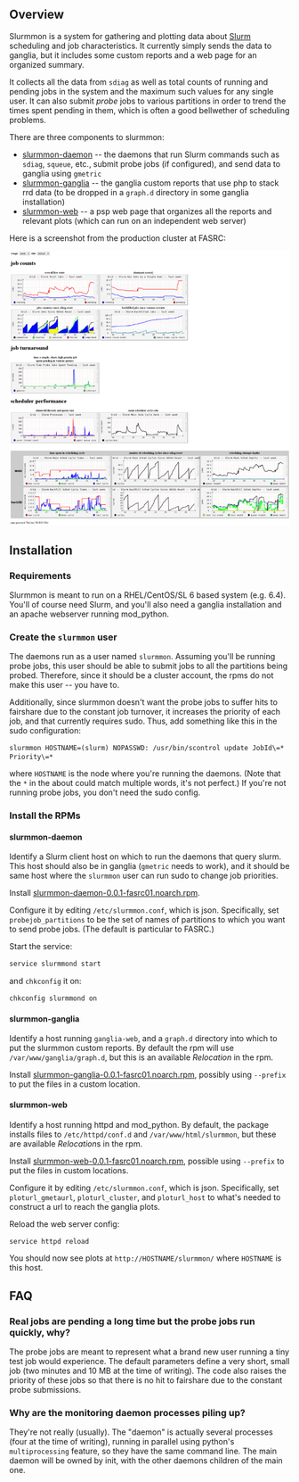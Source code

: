 ## Overview

Slurmmon is a system for gathering and plotting data about [Slurm](http://www.schedmd.com/) scheduling and job characteristics.
It currently simply sends the data to ganglia, but it includes some custom reports and a web page for an organized summary.

It collects all the data from `sdiag` as well as total counts of running and pending jobs in the system and the maximum such values for any single user.
It can also submit *probe* jobs to various partitions in order to trend the times spent pending in them, which is often a good bellwether of scheduling problems.

There are three components to slurmmon:

* [slurmmon-daemon](slurmmon-daemon-0.0.1-fasrc01.noarch.rpm?raw=true) -- the daemons that run Slurm commands such as `sdiag`, `squeue`, etc., submit probe jobs (if configured), and send data to ganglia using `gmetric`
* [slurmmon-ganglia](slurmmon-ganglia-0.0.1-fasrc01.noarch.rpm?raw=true) -- the ganglia custom reports that use php to stack rrd data (to be dropped in a `graph.d` directory in some ganglia installation)
* [slurmmon-web](slurmmon-web-0.0.1-fasrc01.noarch.rpm?raw=true) -- a psp web page that organizes all the reports and relevant plots (which can run on an independent web server)

Here is a screenshot from the production cluster at FASRC:

![slurmmon screenshot](slurmmon_screenshot_small.png "slurmmon screenshot")



## Installation

### Requirements

Slurmmon is meant to run on a RHEL/CentOS/SL 6 based system (e.g. 6.4).
You'll of course need Slurm, and you'll also need a ganglia installation and an apache webserver running mod_python.


### Create the `slurmmon` user

The daemons run as a user named `slurmmon`.
Assuming you'll be running probe jobs, this user should be able to submit jobs to all the partitions being probed.
Therefore, since it should be a cluster account, the rpms do not make this user -- you have to.

Additionally, since slurmmon doesn't want the probe jobs to suffer hits to fairshare due to the constant job turnover, it increases the priority of each job, and that currently requires sudo.
Thus, add something like this in the sudo configuration:

```
slurmmon HOSTNAME=(slurm) NOPASSWD: /usr/bin/scontrol update JobId\=* Priority\=*
```

where `HOSTNAME` is the node where you're running the daemons.
(Note that the `*` in the about could match multiple words, it's not perfect.)
If you're not running probe jobs, you don't need the sudo config.


### Install the RPMs

#### slurmmon-daemon

Identify a Slurm client host on which to run the daemons that query slurm.
This host should also be in ganglia (`gmetric` needs to work), and it should be same host where the `slurmmon` user can run sudo to change job priorities.

Install [slurmmon-daemon-0.0.1-fasrc01.noarch.rpm](slurmmon-daemon-0.0.1-fasrc01.noarch.rpm?raw=true).

Configure it by editing `/etc/slurmmon.conf`, which is json.
Specifically, set `probejob_partitions` to be the set of names of partitions to which you want to send probe jobs.
(The default is particular to FASRC.)

Start the service:

``` bash
service slurmmond start
```

and `chkconfig` it on:

``` bash
chkconfig slurmmond on
```


#### slurmmon-ganglia

Identify a host running `ganglia-web`, and a `graph.d` directory into which to put the slurmmon custom reports.
By default the rpm will use `/var/www/ganglia/graph.d`, but this is an available *Relocation* in the rpm.

Install [slurmmon-ganglia-0.0.1-fasrc01.noarch.rpm](slurmmon-ganglia-0.0.1-fasrc01.noarch.rpm?raw=true), possibly using `--prefix` to put the files in a custom location.


#### slurmmon-web

Identify a host running httpd and mod_python.
By default, the package installs files to `/etc/httpd/conf.d` and `/var/www/html/slurmmon`, but these are available *Relocation*s in the rpm.

Install [slurmmon-web-0.0.1-fasrc01.noarch.rpm](slurmmon-web-0.0.1-fasrc01.noarch.rpm?raw=true), possible using `--prefix` to put the files in custom locations.

Configure it by editing `/etc/slurmmon.conf`, which is json.
Specifically, set `ploturl_gmetaurl`, `ploturl_cluster`, and `ploturl_host` to what's needed to construct a url to reach the ganglia plots. 

Reload the web server config:

``` bash
service httpd reload
```

You should now see plots at `http://HOSTNAME/slurmmon/` where `HOSTNAME` is this host.



## FAQ

### Real jobs are pending a long time but the probe jobs run quickly, why?

The probe jobs are meant to represent what a brand new user running a tiny test job would experience.
The default parameters define a very short, small job (two minutes and 10 MB at the time of writing).
The code also raises the priority of these jobs so that there is no hit to fairshare due to the constant probe submissions.

### Why are the monitoring daemon processes piling up?

They're not really (usually).
The "daemon" is actually several processes (four at the time of writing), running in parallel using python's `multiprocessing` feature, so they have the same command line.
The main daemon will be owned by init, with the other daemons children of the main one.
